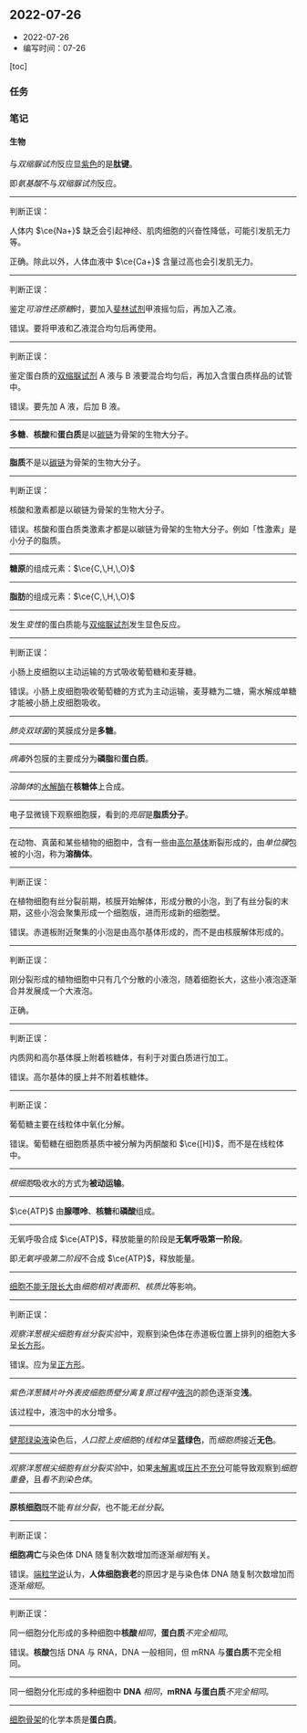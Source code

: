 ## 2022-07-26

- 2022-07-26
- 编写时间：07-26

[toc]

### 任务

### 笔记

#### 生物

与*双缩脲试剂*反应显<u>紫色</u>的是**肽键**。

即*氨基酸*不与*双缩脲试剂*反应。

<hr class='section'>

判断正误：

人体内 $\ce{Na+}$ 缺乏会引起神经、肌肉细胞的兴奋性降低，可能引发肌无力等。

正确。除此以外，人体血液中 $\ce{Ca+}$ 含量过高也会引发肌无力。

<hr class='section'>

判断正误：

鉴定*可溶性还原糖*时，要加入<u>斐林试剂</u>甲液摇匀后，再加入乙液。

错误。要将甲液和乙液混合均匀后再使用。

<hr class='section'>

判断正误：

鉴定蛋白质的<u>双缩脲试剂</u> A 液与 B 液要混合均匀后，再加入含蛋白质样品的试管中。

错误。要先加 A 液，后加 B 液。

<hr class='section'>

**多糖**、**核酸**和**蛋白质**是以<u>碳链</u>为骨架的生物大分子。

<hr class='section'>

**脂质**不是以<u>碳链</u>为骨架的生物大分子。

<hr class='section'>

判断正误：

核酸和激素都是以碳链为骨架的生物大分子。

错误。核酸和蛋白质类激素才都是以碳链为骨架的生物大分子。例如「性激素」是小分子的脂质。

<hr class='section'>

**糖原**的组成元素：$\ce{C,\,H,\,O}$ 

<hr class='section'>

**脂肪**的组成元素：$\ce{C,\,H,\,O}$ 

<hr class='section'>

发生*变性*的蛋白质能与<u>双缩脲试剂</u>发生显色反应。

<hr class='section'>

判断正误：

小肠上皮细胞以主动运输的方式吸收葡萄糖和麦芽糖。

错误。小肠上皮细胞吸收葡萄糖的方式为主动运输，麦芽糖为二塘，需水解成单糖才能被小肠上皮细胞吸收。

<hr class='section'>

*肺炎双球菌*的荚膜成分是**多糖**。

<hr class='section'>

*病毒*外包膜的主要成分为**磷脂**和**蛋白质**。

<hr class='section'>

*溶酶体*的<u>水解酶</u>在**核糖体**上合成。

<hr class='section'>

电子显微镜下观察细胞膜，看到的*亮层*是**脂质分子**。

<hr class='section'>

在动物、真菌和某些植物的细胞中，含有一些由<u>高尔基体</u>断裂形成的，由*单位膜*包被的小泡，称为**溶酶体**。

<hr class='section'>

判断正误：

在植物细胞有丝分裂前期，核膜开始解体，形成分散的小泡，到了有丝分裂的末期，这些小泡会聚集形成一个细胞版，进而形成新的细胞壁。

错误。赤道板附近聚集的小泡是由高尔基体形成的，而不是由核膜解体形成的。

<hr class='section'>

判断正误：

刚分裂形成的植物细胞中只有几个分散的小液泡，随着细胞长大，这些小液泡逐渐合并发展成一个大液泡。

正确。

<hr class='section'>

判断正误：

内质网和高尔基体膜上附着核糖体，有利于对蛋白质进行加工。

错误。高尔基体的膜上并不附着核糖体。

<hr class='section'>

判断正误：

葡萄糖主要在线粒体中氧化分解。

错误。葡萄糖在细胞质基质中被分解为丙酮酸和 $\ce{[H]}$，而不是在线粒体中。

<hr class='section'>

*根细胞*吸收水的方式为**被动运输**。

<hr class='section'>

$\ce{ATP}$ 由**腺嘌呤**、**核糖**和**磷酸**组成。

<hr class='section'>

无氧呼吸合成 $\ce{ATP}$，释放能量的阶段是**无氧呼吸第一阶段**。

即*无氧呼吸第二阶段*不合成 $\ce{ATP}$，释放能量。

<hr class='section'>

<u>细胞不能无限长大</u>由*细胞相对表面积*、*核质比*等影响。

<hr class='section'>

判断正误：

*观察洋葱根尖细胞有丝分裂实验*中，观察到染色体在赤道板位置上排列的细胞大多呈<u>长方形</u>。

错误。应为呈<u>正方形</u>。

<hr class='section'>

*紫色洋葱鳞片叶外表皮细胞质壁分离复原过程中*<u>液泡</u>的颜色逐渐变**浅**。

该过程中，液泡中的水分增多。

<hr class='section'>

<u>健那绿染液</u>染色后，*人口腔上皮细胞*的*线粒体*呈**蓝绿色**，而*细胞质*接近**无色**。

<hr class='section'>

*观察洋葱根尖细胞有丝分裂实验*中，如果<u>未解离</u>或<u>压片不充分</u>可能导致观察到*细胞重叠*，且*看不到染色体*。

<hr class='section'>

**原核细胞**既不能*有丝分裂*，也不能*无丝分裂*。

<hr class='section'>

判断正误：

**细胞凋亡**与染色体 $\mathrm{DNA}$ 随复制次数增加而逐渐*缩短*有关。

错误。<u>端粒学说</u>认为，**人体细胞衰老**的原因才是与染色体 $\mathrm{DNA}$ 随复制次数增加而逐渐*缩短*。

<hr class='section'>

判断正误：

同一细胞分化形成的多种细胞中**核酸***相同*，**蛋白质***不完全相同*。

错误。**核酸**包括 $\mathrm{DNA}$ 与 $\mathrm{RNA}$，$\mathrm{DNA}$ 一般相同，但 $\mathrm{mRNA}$ 与**蛋白质**不完全相同。

<hr class='section'>

同一细胞分化形成的多种细胞中 **$\mathrm{DNA}$** *相同*，**$\mathrm{mRNA}$ 与蛋白质***不完全相同*。

<hr class='section'>

<u>细胞骨架</u>的化学本质是**蛋白质**。
